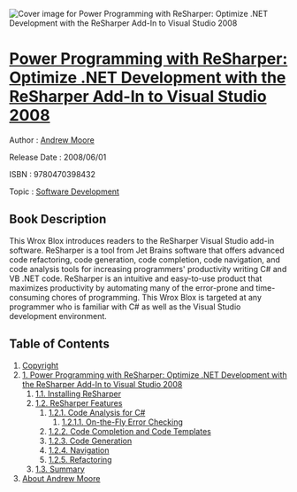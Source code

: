 ![Cover image for Power Programming with ReSharper: Optimize .NET Development with the ReSharper Add-In to Visual Studio 2008](https://imgdetail.ebookreading.net/cover/cover/software_development/EB9780470398432.jpg)

[Power Programming with ReSharper: Optimize .NET Development with the ReSharper Add-In to Visual Studio 2008](https://ebookreading.net/view/book/Power+Programming+with+ReSharper%3A+Optimize+.NET+Development+with+the+ReSharper+Add-In+to+Visual+Studio+2008-EB9780470398432_1.html "Power Programming with ReSharper: Optimize .NET Development with the ReSharper Add-In to Visual Studio 2008")
====================================================================================================================

Author : [Andrew Moore](https://ebookreading.net/search/author/Andrew+Moore)

Release Date : 2008/06/01

ISBN : 9780470398432

Topic : [Software Development](https://ebookreading.net/search/category/software-development)

Book Description
-----------------

This Wrox Blox introduces readers to the ReSharper Visual Studio add-in software. ReSharper is a tool from Jet Brains software that offers advanced code refactoring, code generation, code completion, code navigation, and code analysis tools for increasing programmers' productivity writing C# and VB .NET code. ReSharper is an intuitive and easy-to-use product that maximizes productivity by automating many of the error-prone and time-consuming chores of programming. This Wrox Blox is targeted at any programmer who is familiar with C# as well as the Visual Studio development environment.
              
Table of Contents
-----------------

1. [Copyright](https://ebookreading.net/view/book/Power+Programming+with+ReSharper%3A+Optimize+.NET+Development+with+the+ReSharper+Add-In+to+Visual+Studio+2008-EB9780470398432_1.html)
1. [1. Power Programming with ReSharper: Optimize .NET Development with the ReSharper Add-In to Visual Studio 2008](https://ebookreading.net/view/book/Power+Programming+with+ReSharper%3A+Optimize+.NET+Development+with+the+ReSharper+Add-In+to+Visual+Studio+2008-EB9780470398432_2.html)
    1. [1.1. Installing ReSharper](https://ebookreading.net/view/book/Power+Programming+with+ReSharper%3A+Optimize+.NET+Development+with+the+ReSharper+Add-In+to+Visual+Studio+2008-EB9780470398432_2.html#installing_resharpe)
    1. [1.2. ReSharper Features](https://ebookreading.net/view/book/Power+Programming+with+ReSharper%3A+Optimize+.NET+Development+with+the+ReSharper+Add-In+to+Visual+Studio+2008-EB9780470398432_2.html#resharper_features)
        1. [1.2.1. Code Analysis for C#](https://ebookreading.net/view/book/Power+Programming+with+ReSharper%3A+Optimize+.NET+Development+with+the+ReSharper+Add-In+to+Visual+Studio+2008-EB9780470398432_2.html#code_analysis_for_c)
            1. [1.2.1.1. On-the-Fly Error Checking](https://ebookreading.net/view/book/Power+Programming+with+ReSharper%3A+Optimize+.NET+Development+with+the+ReSharper+Add-In+to+Visual+Studio+2008-EB9780470398432_2.html#on-the-fly_error_ch)
        1. [1.2.2. Code Completion and Code Templates](https://ebookreading.net/view/book/Power+Programming+with+ReSharper%3A+Optimize+.NET+Development+with+the+ReSharper+Add-In+to+Visual+Studio+2008-EB9780470398432_2.html#code_completion_and)
        1. [1.2.3. Code Generation](https://ebookreading.net/view/book/Power+Programming+with+ReSharper%3A+Optimize+.NET+Development+with+the+ReSharper+Add-In+to+Visual+Studio+2008-EB9780470398432_2.html#code_generation)
        1. [1.2.4. Navigation](https://ebookreading.net/view/book/Power+Programming+with+ReSharper%3A+Optimize+.NET+Development+with+the+ReSharper+Add-In+to+Visual+Studio+2008-EB9780470398432_2.html#navigation)
        1. [1.2.5. Refactoring](https://ebookreading.net/view/book/Power+Programming+with+ReSharper%3A+Optimize+.NET+Development+with+the+ReSharper+Add-In+to+Visual+Studio+2008-EB9780470398432_2.html#refactoring)
    1. [1.3. Summary](https://ebookreading.net/view/book/Power+Programming+with+ReSharper%3A+Optimize+.NET+Development+with+the+ReSharper+Add-In+to+Visual+Studio+2008-EB9780470398432_2.html#summary)
1. [About Andrew Moore](https://ebookreading.net/view/book/Power+Programming+with+ReSharper%3A+Optimize+.NET+Development+with+the+ReSharper+Add-In+to+Visual+Studio+2008-EB9780470398432_3.html)

